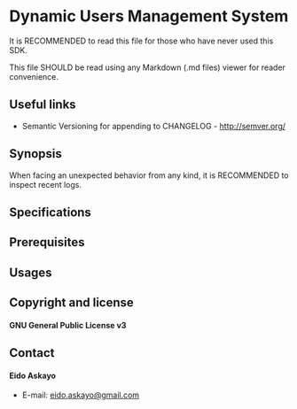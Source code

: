 # Dynamic Users Management System
It is RECOMMENDED to read this file for those who have never used this SDK.

This file SHOULD be read using any Markdown (.md files) viewer for reader convenience.


## Useful links

- Semantic Versioning for appending to CHANGELOG - http://semver.org/

## Synopsis
When facing an unexpected behavior from any kind, it is RECOMMENDED to inspect recent logs.

## Specifications

## Prerequisites

## Usages

## Copyright and license
#### GNU General Public License v3

## Contact
#### Eido Askayo
- E-mail: eido.askayo@gmail.com
